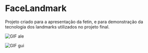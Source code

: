 # FaceLandmark

Projeto criado para a apresentação da fetin, e para demonstração da tecnologia dos landmarks utilizados no projeto final.

![GIF ale](https://drive.google.com/uc?export=view&id=1aTkISeWmv2RxzIMbKmETmtDhbOAF56xv)


![GIF gui](https://imgur.com/a/2RJOP4c)
